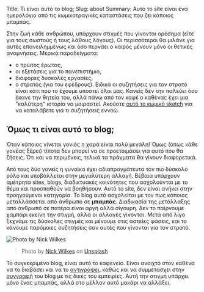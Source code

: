 Title: Τι είναι αυτό το blog;
Slug: about
Summary: Αυτό το site είναι ένα ημερολόγιο από τις κωμικοτραγικές καταστάσεις που ζει κάποιος μπαμπάς.

Στην ζωή κάθε ανθρώπου, υπάρχουν στιγμές που γίνονται ορόσημα (είτε για τους σωστούς ή τους λάθους λόγους).
Οι περισσότεροι θα μιλάνε για αυτές επανειλημμένως και όσο περνάει ο καιρός μένουν μόνο οι θετικές αναμνήσεις.
Μερικά παραδείγματα:

- ο πρώτος έρωτας,
- οι εξετάσεις για το πανεπιστήμιο,
- διάφορες δύσκολες εργασίες,
- ο στρατός (για του εφέδρους). Ειδικά οι συζητήσεις για τον στρατό είναι κάτι που το έχουμε υποστεί όλοι μας. Κανείς δεν την παλεύει όσο έκανε
την θητεία του, αλλά πάνω από τον καφέ ο καθένας έχει μια "καλύτερη" ιστορία να μοιραστεί. Ακούστε [αυτό το κωμικό sketch](https://soundcloud.com/saxtouri/young-people-wont-believe-you?in=saxtouri/sets/fopkpatras "Αυτό δεν είναι τίποτα") για να καταλάβετε για τι συζητήσεις εννοώ.

## Όμως τι είναι αυτό το blog;

Όταν κάποιος γίνεται γονιός η χαρά είναι πολύ μεγάλη! Όμως (όπως κάθε γονέας ξέρει) τίποτα δεν μπορεί να σε προετοιμάσει για αυτό που θα ζήσεις. Ότι και να περιμένεις, τελικά τα πράγματα θα γίνουν διαφορετικά. 

Από τους δύο γονείς η γυναίκα έχει αδιαπραγμάτευτα τον πιο δύσκολο ρόλο και υποβάλλεται στην μεγαλύτερη αλλαγή. Βέβαια υπάρχουν αμέτρητα sites, blogs, διαδικτυακές κοινότητες που ασχολούνται με το θέμα και προσπαθούν να βοηθήσουν. Αυτό το site, δεν είναι ανήκει στην προηγούμενοι κατηγορία. Το blog αυτό ασχολείται με τον πως κάποιος μεταλλάσσεται από άνθρωπο σε **μπαμπάς**. Διαδικασία της μετάλλαξης από άνθρωπό σε πατέρα είναι αργή αλλά σίγουρη. Δεν το παίρνουμε χαμπάρι εκείνη την στιγμή, αλλά οι αλλαγές γίνονται. Μετά από λίγο ξεχνάμε τις δύσκολες στιγμές και μένουμε στις αστείες φάσεις, και το κάνουμε παρόμοιες συζητήσεις σαν αυτές που γίνονται για τον στρατό.

![Photo by Nick Wilkes]({static}/images/nick-wilkes-6HrRvNnaz-A-unsplash.jpg "Nick Wilkes")
> Photo by [Nick Wilkes](https://unsplash.com/@nickwilkes?utm_source=unsplash&amp;utm_medium=referral&amp;utm_content=creditCopyText) on [Unsplash](ttps://unsplash.com/s/photos/father?utm_source=unsplash&amp;utm_medium=referral&amp;utm_content=creditCopyText)

Το συγκεκριμένο blog, είναι αυτό το καφενείο. Είναι ανοιχτό στον καθένα να το διαβάσει και να το [αντιγράψει](https://github.com/becoming-daddy/becoming-daddy.github.io/blob/master/LICENSE), καθώς και να συμμετάσχει στην [συγγραφή](https://github.com/becoming-daddy/becoming-daddy.github.io-src) του blog με τις δικές του εμπειρίες. Αυτή την στιγμή υπάρχει μόνο ένας μπαμπάς, αλλά στο μέλλον αυτό μακάρι να αλλάξει.